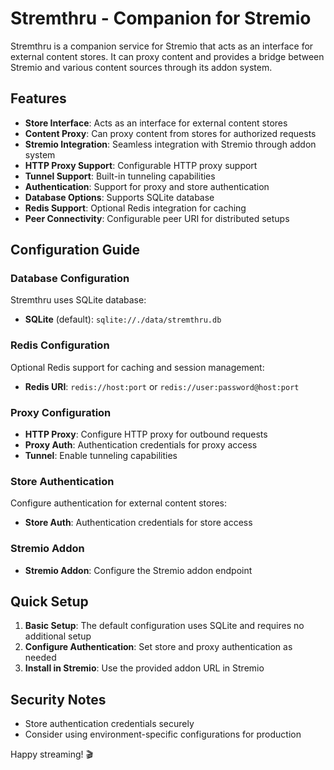 # Stremthru - Companion for Stremio

Stremthru is a companion service for Stremio that acts as an interface for external content stores. It can proxy content and provides a bridge between Stremio and various content sources through its addon system.

## Features

* **Store Interface**: Acts as an interface for external content stores
* **Content Proxy**: Can proxy content from stores for authorized requests
* **Stremio Integration**: Seamless integration with Stremio through addon system
* **HTTP Proxy Support**: Configurable HTTP proxy support
* **Tunnel Support**: Built-in tunneling capabilities
* **Authentication**: Support for proxy and store authentication
* **Database Options**: Supports SQLite database
* **Redis Support**: Optional Redis integration for caching
* **Peer Connectivity**: Configurable peer URI for distributed setups

## Configuration Guide

### Database Configuration

Stremthru uses SQLite database:
* **SQLite** (default): `sqlite://./data/stremthru.db`

### Redis Configuration

Optional Redis support for caching and session management:
* **Redis URI**: `redis://host:port` or `redis://user:password@host:port`

### Proxy Configuration

* **HTTP Proxy**: Configure HTTP proxy for outbound requests
* **Proxy Auth**: Authentication credentials for proxy access
* **Tunnel**: Enable tunneling capabilities

### Store Authentication

Configure authentication for external content stores:
* **Store Auth**: Authentication credentials for store access

### Stremio Addon

* **Stremio Addon**: Configure the Stremio addon endpoint

## Quick Setup

1. **Basic Setup**: The default configuration uses SQLite and requires no additional setup
2. **Configure Authentication**: Set store and proxy authentication as needed
3. **Install in Stremio**: Use the provided addon URL in Stremio

## Security Notes

* Store authentication credentials securely
* Consider using environment-specific configurations for production

Happy streaming! 🎬
